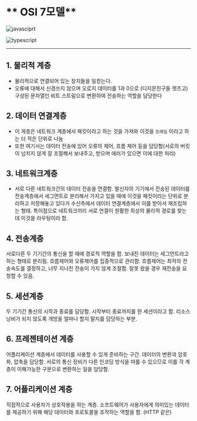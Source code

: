 # ** OSI 7모델**

![javasciprt](https://img.shields.io/badge/javascript-up%20to%20date-yellow)

![typescript](https://img.shields.io/badge/typescript-up%20to%20date-blue)

---

## 1. 물리적 계층

- 물리적으로 연결되어 있는 장치들을 일컫는다.
- 오류에 대해서 신경쓰지 않으며 오로지 데이터를 1과 0으로 (디지몬친구들 렛츠고) 구성된 문자열인 비트 스트림으로 변환하여 전송하는 역할을 담당한다

## 2. 데이터 연결계층

- 이 게층은 네트워크 계층에서 패킷이라고 하는 것을 가져와 이것을 `프레임` 이라고 하는 더 작은 단위로 나눔
- 또한 여기서는 데이터 전송에 있어 오류의 제어, 흐름 제어 등을 담당함(서로의 버킷이 넘치지 않게 잘 조절해서 보내주고, 받으며 에러가 있으면 이에 대한 처리)

## 3. 네트워크계층

- 서로 다른 네트워크간의 데이터 전송을 연결함. 발신자의 기기에서 전송된 데이터를 전송계층에서 세그먼트로 분리해서 가지고 있을 때에 이것을 패킷이라는 단위로 분리하고 저장해놓고 있다가 수신측에서 데이터 연결계층에서 이를 받아서 재조립하는 형태. 특이점으로 네트워크끼리 서로 연결이 원활한 최상의 물리적 경로를 찾는데 이것을 라우팅이라 함.

## 4. 전송계층

서로다른 두 기기간의 통신을 할 때에 경로적 역할을 함. 보내진 데이터는 세그먼트라고 하는 형태로 분리됨. 흐름제어와 오류제어를 집중적으로 관리함. 흐름제어는 최적의 전송속도를 결정하고, 너무 지나친 전송이 가지 않게 조절함.
잘못 왔을 경우 재전송을 요청할 수 있음.

## 5. 세션계층

두 기기간 통신의 시작과 종료를 담당함. 시작부터 종료까지를 한 세션이라고 함. 리소스 낭비가 되지 않도록 개방을 얼마나 할지 말지를 담당하는 부분.

## 6. 프레젠테이션 계층

어플리케이션 계층에서 데이터를 사용할 수 있게 준비하는 구간. 데이터의 변환과 암호화, 압축을 담당함. 서로의 통신 장비가 다른 인코딩 방식을 따를 수 있으므로 이를 각 계층이 이해가능한 구문으로 변환하는 일을 담당함.

## 7. 어플리케이션 계층

직접적으로 사용자가 상호작용을 하는 계층. 소프트웨어가 사용자에게 의미있는 데이터를 제공하기 위해 해당 데이터와 프로토콜을 조작하는 역할을 함. (HTTP 같은)
